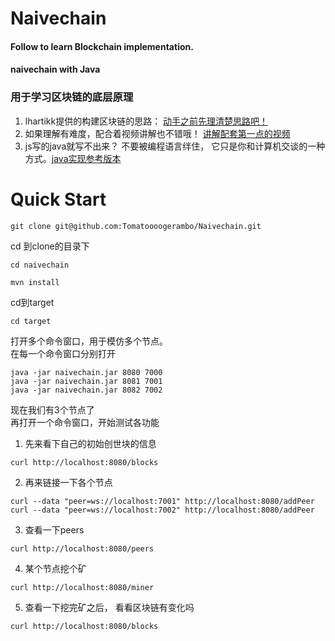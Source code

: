 # Naivechain
#### Follow to learn Blockchain implementation.<br> 
#### naivechain with Java

### 用于学习区块链的底层原理
1. lhartikk提供的构建区块链的思路： [动手之前先理清楚思路吧！](https://lhartikk.github.io/)<br>
2. 如果理解有难度，配合着视频讲解也不错哦！ [讲解配套第一点的视频](https://github.com/Fabsqrt/BitTigerLab/blob/master/Blockchain/Classes/Blockchain/README.md)<br>
3. js写的java就写不出来？ 不要被编程语言绊住， 它只是你和计算机交谈的一种方式。[java实现参考版本](https://github.com/sunysen/naivechain) 

# Quick Start
```
git clone git@github.com:Tomatoooogerambo/Naivechain.git
```

cd 到clone的目录下
```
cd naivechain
```

```
mvn install
```

cd到target
```
cd target
```

打开多个命令窗口，用于模仿多个节点。<br>
在每一个命令窗口分别打开
```
java -jar naivechain.jar 8080 7000
java -jar naivechain.jar 8081 7001
java -jar naivechain.jar 8082 7002
```

现在我们有3个节点了<br>
再打开一个命令窗口，开始测试各功能<br>
1. 先来看下自己的初始创世块的信息
```
curl http://localhost:8080/blocks
```

2. 再来链接一下各个节点
```
curl --data "peer=ws://localhost:7001" http://localhost:8080/addPeer
curl --data "peer=ws://localhost:7002" http://localhost:8080/addPeer
```

3. 查看一下peers
```
curl http://localhost:8080/peers
```

4. 某个节点挖个矿
```
curl http://localhost:8080/miner
```

5. 查看一下挖完矿之后， 看看区块链有变化吗
```
curl http://localhost:8080/blocks
```

